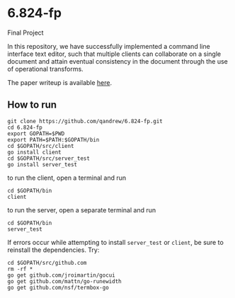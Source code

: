 # 6.824-fp
Final Project

In this repository, we have successfully implemented a command line interface text editor, such that multiple clients can collaborate on a single document and attain eventual consistency in the document through the use of operational transforms.

The paper writeup is available [here](6.824.pdf).

## How to run

~~~~
git clone https://github.com/qandrew/6.824-fp.git
cd 6.824-fp
export GOPATH=$PWD
export PATH=$PATH:$GOPATH/bin
cd $GOPATH/src/client
go install client
cd $GOPATH/src/server_test
go install server_test
~~~~
to run the client, open a terminal and run
~~~~
cd $GOPATH/bin
client
~~~~

to run the server, open a separate terminal and run
~~~~
cd $GOPATH/bin
server_test
~~~~

If errors occur while attempting to install `server_test` or `client`, be sure to reinstall the dependencies. Try:
~~~~
cd $GOPATH/src/github.com
rm -rf *
go get github.com/jroimartin/gocui
go get github.com/mattn/go-runewidth
go get github.com/nsf/termbox-go
~~~~
